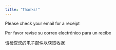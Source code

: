 ```yaml
---
title: "Thanks!"
---
```

Please check your email for a receipt

Por favor revise su correo electrónico para un recibo

请检查您的电子邮件以获取收据
